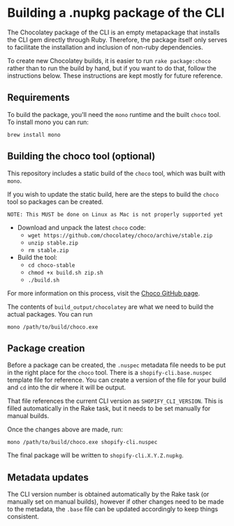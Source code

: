 # Building a .nupkg package of the CLI

The Chocolatey package of the CLI is an empty metapackage that installs the CLI gem directly through Ruby. Therefore,
the package itself only serves to facilitate the installation and inclusion of non-ruby dependencies.

To create new Chocolatey builds, it is easier to run `rake package:choco` rather than to run the build by hand, but if 
you want to do that, follow the instructions below. These instructions are kept mostly for future reference.

## Requirements

To build the package, you'll need the `mono` runtime and the built `choco` tool. To install mono you can run:

```
brew install mono
```

## Building the choco tool (optional)

This repository includes a static build of the `choco` tool, which was built with `mono`.

If you wish to update the static build, here are the steps to build the `choco` tool so packages can be created.

```
NOTE: This MUST be done on Linux as Mac is not properly supported yet
```

* Download and unpack the latest `choco` code:
  * `wget https://github.com/chocolatey/choco/archive/stable.zip`
  * `unzip stable.zip`
  * `rm stable.zip`
* Build the tool:
  * `cd choco-stable`
  * `chmod +x build.sh zip.sh`
  * `./build.sh`
  
For more information on this process, visit the [Choco GitHub page](https://github.com/chocolatey/choco#compiling--building-source).
  
The contents of `build_output/chocolatey` are what we need to build the actual packages. You can run

```
mono /path/to/build/choco.exe
```

## Package creation

Before a package can be created, the `.nuspec` metadata file needs to be put in the right place for the `choco` tool.
There is a `shopify-cli.base.nuspec` template file for reference. You can create a version of the file for your build 
and `cd` into the dir where it will be output.

That file references the current CLI version as `SHOPIFY_CLI_VERSION`. This is filled automatically in the Rake task,
but it needs to be set manually for manual builds.

Once the changes above are made, run:

```
mono /path/to/build/choco.exe shopify-cli.nuspec
```

The final package will be written to `shopify-cli.X.Y.Z.nupkg`.

## Metadata updates

The CLI version number is obtained automatically by the Rake task (or manually set on manual builds), however if other
changes need to be made to the metadata, the `.base` file can be updated accordingly to keep things consistent.
